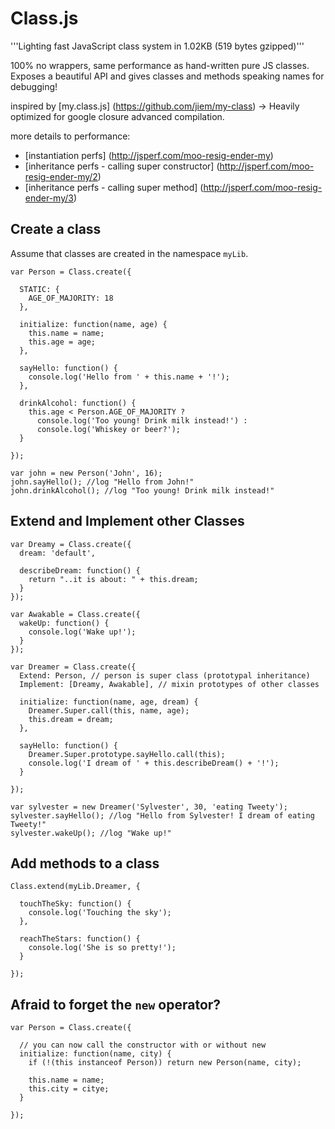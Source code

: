 Class.js
========

'''Lighting fast JavaScript class system in 1.02KB (519 bytes gzipped)'''

100% no wrappers, same performance as hand-written pure JS classes. Exposes a beautiful API and gives classes and methods speaking names for debugging!

inspired by [my.class.js] (https://github.com/jiem/my-class) -> Heavily optimized for google closure advanced compilation.

more details to performance:
* [instantiation perfs] (http://jsperf.com/moo-resig-ender-my)
* [inheritance perfs - calling super constructor] (http://jsperf.com/moo-resig-ender-my/2)
* [inheritance perfs - calling super method] (http://jsperf.com/moo-resig-ender-my/3) 

Create a class
--------------
 Assume that classes are created in the namespace `myLib`.

    var Person = Class.create({

      STATIC: {
        AGE_OF_MAJORITY: 18
      },

      initialize: function(name, age) {
        this.name = name;
        this.age = age;
      },

      sayHello: function() {
        console.log('Hello from ' + this.name + '!');
      },

      drinkAlcohol: function() {
        this.age < Person.AGE_OF_MAJORITY ?
          console.log('Too young! Drink milk instead!') :
          console.log('Whiskey or beer?');
      }

    });

    var john = new Person('John', 16);
    john.sayHello(); //log "Hello from John!"
    john.drinkAlcohol(); //log "Too young! Drink milk instead!"


Extend and Implement other Classes
----------------------------------

    var Dreamy = Class.create({
      dream: 'default',
      
      describeDream: function() {
        return "..it is about: " + this.dream;
      }
    });
    
    var Awakable = Class.create({
      wakeUp: function() {
        console.log('Wake up!');
      }
    });
    
    var Dreamer = Class.create({ 
      Extend: Person, // person is super class (prototypal inheritance)
      Implement: [Dreamy, Awakable], // mixin prototypes of other classes

      initialize: function(name, age, dream) {
        Dreamer.Super.call(this, name, age);
        this.dream = dream;
      },

      sayHello: function() {
        Dreamer.Super.prototype.sayHello.call(this);
        console.log('I dream of ' + this.describeDream() + '!');
      }

    });

    var sylvester = new Dreamer('Sylvester', 30, 'eating Tweety');
    sylvester.sayHello(); //log "Hello from Sylvester! I dream of eating Tweety!"
    sylvester.wakeUp(); //log "Wake up!"


Add methods to a class
----------------------

    Class.extend(myLib.Dreamer, {

      touchTheSky: function() {
        console.log('Touching the sky');
      },

      reachTheStars: function() {
        console.log('She is so pretty!');
      }

    });

Afraid to forget the `new` operator?
------------------------------------

    var Person = Class.create({

      // you can now call the constructor with or without new
      initialize: function(name, city) {
        if (!(this instanceof Person)) return new Person(name, city);
        
        this.name = name;
        this.city = citye;
      }

    });